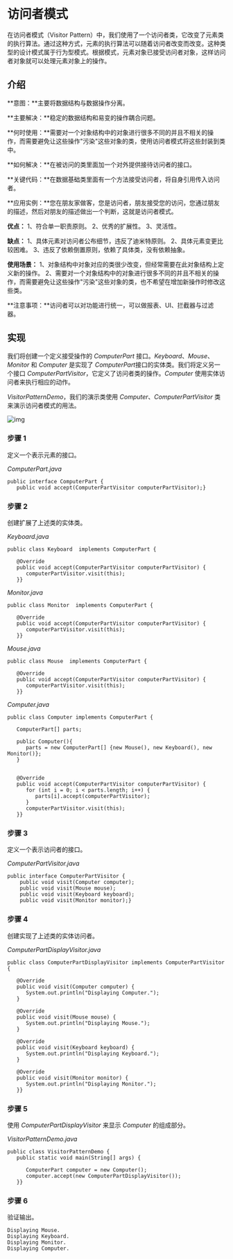 # 访问者模式

在访问者模式（Visitor Pattern）中，我们使用了一个访问者类，它改变了元素类的执行算法。通过这种方式，元素的执行算法可以随着访问者改变而改变。这种类型的设计模式属于行为型模式。根据模式，元素对象已接受访问者对象，这样访问者对象就可以处理元素对象上的操作。

## 介绍

**意图：**主要将数据结构与数据操作分离。

**主要解决：**稳定的数据结构和易变的操作耦合问题。

**何时使用：**需要对一个对象结构中的对象进行很多不同的并且不相关的操作，而需要避免让这些操作"污染"这些对象的类，使用访问者模式将这些封装到类中。

**如何解决：**在被访问的类里面加一个对外提供接待访问者的接口。

**关键代码：**在数据基础类里面有一个方法接受访问者，将自身引用传入访问者。

**应用实例：**您在朋友家做客，您是访问者，朋友接受您的访问，您通过朋友的描述，然后对朋友的描述做出一个判断，这就是访问者模式。

**优点：** 1、符合单一职责原则。 2、优秀的扩展性。 3、灵活性。

**缺点：** 1、具体元素对访问者公布细节，违反了迪米特原则。 2、具体元素变更比较困难。 3、违反了依赖倒置原则，依赖了具体类，没有依赖抽象。

**使用场景：** 1、对象结构中对象对应的类很少改变，但经常需要在此对象结构上定义新的操作。 2、需要对一个对象结构中的对象进行很多不同的并且不相关的操作，而需要避免让这些操作"污染"这些对象的类，也不希望在增加新操作时修改这些类。

**注意事项：**访问者可以对功能进行统一，可以做报表、UI、拦截器与过滤器。

## 实现

我们将创建一个定义接受操作的 *ComputerPart* 接口。*Keyboard*、*Mouse*、*Monitor* 和 *Computer* 是实现了 *ComputerPart*接口的实体类。我们将定义另一个接口 *ComputerPartVisitor*，它定义了访问者类的操作。*Computer* 使用实体访问者来执行相应的动作。

*VisitorPatternDemo*，我们的演示类使用 *Computer*、*ComputerPartVisitor* 类来演示访问者模式的用法。

![img](https://edu.aliyun.com/files/course/2017/09-24/1313200cc891788803.jpg)

### 步骤 1

定义一个表示元素的接口。

*ComputerPart.java*

```
public interface ComputerPart {
   public void accept(ComputerPartVisitor computerPartVisitor);}
```

### 步骤 2

创建扩展了上述类的实体类。

*Keyboard.java*

```
public class Keyboard  implements ComputerPart {

   @Override
   public void accept(ComputerPartVisitor computerPartVisitor) {
      computerPartVisitor.visit(this);
   }}
```

*Monitor.java*

```
public class Monitor  implements ComputerPart {

   @Override
   public void accept(ComputerPartVisitor computerPartVisitor) {
      computerPartVisitor.visit(this);
   }}
```

*Mouse.java*

```
public class Mouse  implements ComputerPart {

   @Override
   public void accept(ComputerPartVisitor computerPartVisitor) {
      computerPartVisitor.visit(this);
   }}
```

*Computer.java*

```
public class Computer implements ComputerPart {
	
   ComputerPart[] parts;

   public Computer(){
      parts = new ComputerPart[] {new Mouse(), new Keyboard(), new Monitor()};		
   } 


   @Override
   public void accept(ComputerPartVisitor computerPartVisitor) {
      for (int i = 0; i < parts.length; i++) {
         parts[i].accept(computerPartVisitor);
      }
      computerPartVisitor.visit(this);
   }}
```

### 步骤 3

定义一个表示访问者的接口。

*ComputerPartVisitor.java*

```
public interface ComputerPartVisitor {
	public void visit(Computer computer);
	public void visit(Mouse mouse);
	public void visit(Keyboard keyboard);
	public void visit(Monitor monitor);}
```

### 步骤 4

创建实现了上述类的实体访问者。

*ComputerPartDisplayVisitor.java*

```
public class ComputerPartDisplayVisitor implements ComputerPartVisitor {

   @Override
   public void visit(Computer computer) {
      System.out.println("Displaying Computer.");
   }

   @Override
   public void visit(Mouse mouse) {
      System.out.println("Displaying Mouse.");
   }

   @Override
   public void visit(Keyboard keyboard) {
      System.out.println("Displaying Keyboard.");
   }

   @Override
   public void visit(Monitor monitor) {
      System.out.println("Displaying Monitor.");
   }}
```

### 步骤 5

使用 *ComputerPartDisplayVisitor* 来显示 *Computer* 的组成部分。

*VisitorPatternDemo.java*

```
public class VisitorPatternDemo {
   public static void main(String[] args) {

      ComputerPart computer = new Computer();
      computer.accept(new ComputerPartDisplayVisitor());
   }}
```

### 步骤 6

验证输出。

```
Displaying Mouse.
Displaying Keyboard.
Displaying Monitor.
Displaying Computer.
```